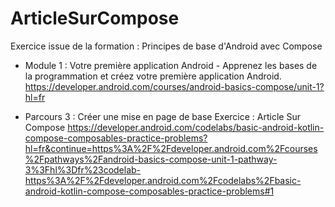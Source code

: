# ArticleSurCompose

Exercice issue de la formation : Principes de base d'Android avec Compose

- Module 1 : Votre première application Android - Apprenez les bases de la programmation et créez votre première application Android.
https://developer.android.com/courses/android-basics-compose/unit-1?hl=fr

- Parcours 3 : Créer une mise en page de base
Exercice : Article Sur Compose
https://developer.android.com/codelabs/basic-android-kotlin-compose-composables-practice-problems?hl=fr&continue=https%3A%2F%2Fdeveloper.android.com%2Fcourses%2Fpathways%2Fandroid-basics-compose-unit-1-pathway-3%3Fhl%3Dfr%23codelab-https%3A%2F%2Fdeveloper.android.com%2Fcodelabs%2Fbasic-android-kotlin-compose-composables-practice-problems#1

